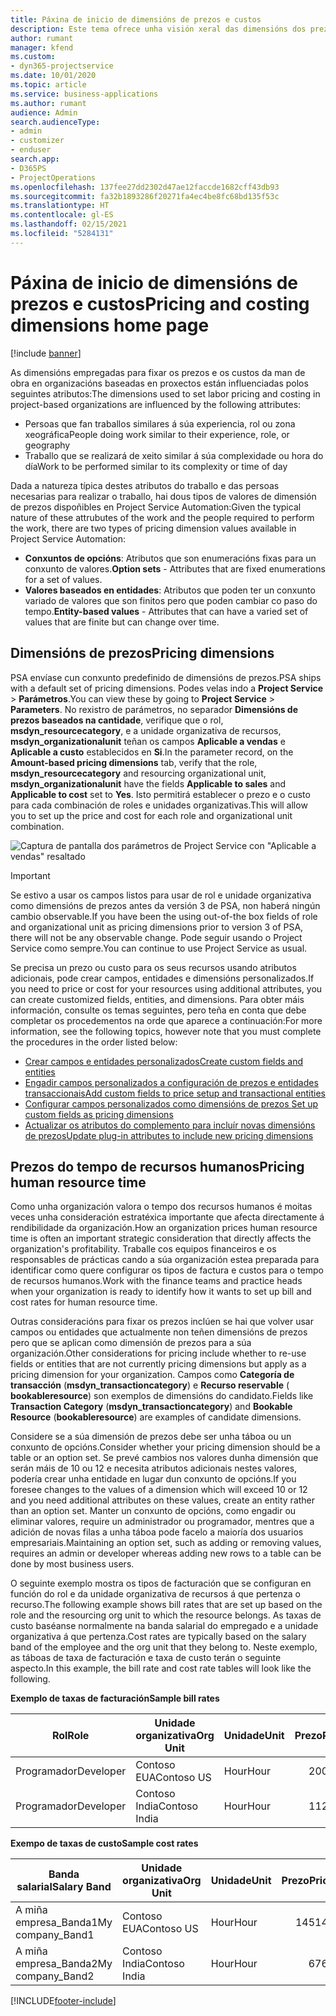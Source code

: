 ```yaml
---
title: Páxina de inicio de dimensións de prezos e custos
description: Este tema ofrece unha visión xeral das dimensións dos prezos.
author: rumant
manager: kfend
ms.custom:
- dyn365-projectservice
ms.date: 10/01/2020
ms.topic: article
ms.service: business-applications
ms.author: rumant
audience: Admin
search.audienceType:
- admin
- customizer
- enduser
search.app:
- D365PS
- ProjectOperations
ms.openlocfilehash: 137fee27dd2302d47ae12faccde1682cff43db93
ms.sourcegitcommit: fa32b1893286f20271fa4ec4be8fc68bd135f53c
ms.translationtype: HT
ms.contentlocale: gl-ES
ms.lasthandoff: 02/15/2021
ms.locfileid: "5284131"
---
```

# <a name="pricing-and-costing-dimensions-home-page"></a><span data-ttu-id="50ce0-103">Páxina de inicio de dimensións de prezos e custos</span><span class="sxs-lookup"><span data-stu-id="50ce0-103">Pricing and costing dimensions home page</span></span>

[!include [banner](../includes/psa-now-project-operations.md)]

<span data-ttu-id="50ce0-104">As dimensións empregadas para fixar os prezos e os custos da man de obra en organizacións baseadas en proxectos están influenciadas polos seguintes atributos:</span><span class="sxs-lookup"><span data-stu-id="50ce0-104">The dimensions used to set labor pricing and costing in project-based organizations are influenced by the following attributes:</span></span>

- <span data-ttu-id="50ce0-105">Persoas que fan traballos similares á súa experiencia, rol ou zona xeográfica</span><span class="sxs-lookup"><span data-stu-id="50ce0-105">People doing work similar to their experience, role, or geography</span></span>
- <span data-ttu-id="50ce0-106">Traballo que se realizará de xeito similar á súa complexidade ou hora do día</span><span class="sxs-lookup"><span data-stu-id="50ce0-106">Work to be performed similar to its complexity or time of day</span></span>

<span data-ttu-id="50ce0-107">Dada a natureza típica destes atributos do traballo e das persoas necesarias para realizar o traballo, hai dous tipos de valores de dimensión de prezos dispoñibles en Project Service Automation:</span><span class="sxs-lookup"><span data-stu-id="50ce0-107">Given the typical nature of these attrubutes of the work and the people required to perform the work, there are two types of pricing dimension values available in Project Service Automation:</span></span> 

- <span data-ttu-id="50ce0-108">**Conxuntos de opcións**: Atributos que son enumeracións fixas para un conxunto de valores.</span><span class="sxs-lookup"><span data-stu-id="50ce0-108">**Option sets** - Attributes that are fixed enumerations for a set of values.</span></span>
- <span data-ttu-id="50ce0-109">**Valores baseados en entidades**: Atributos que poden ter un conxunto variado de valores que son finitos pero que poden cambiar co paso do tempo.</span><span class="sxs-lookup"><span data-stu-id="50ce0-109">**Entity-based values** - Attributes that can have a varied set of values that are finite but can change over time.</span></span>

## <a name="pricing-dimensions"></a><span data-ttu-id="50ce0-110">Dimensións de prezos</span><span class="sxs-lookup"><span data-stu-id="50ce0-110">Pricing dimensions</span></span>

<span data-ttu-id="50ce0-111">PSA envíase cun conxunto predefinido de dimensións de prezos.</span><span class="sxs-lookup"><span data-stu-id="50ce0-111">PSA ships with a default set of pricing dimensions.</span></span> <span data-ttu-id="50ce0-112">Podes velas indo a **Project Service** > **Parámetros**.</span><span class="sxs-lookup"><span data-stu-id="50ce0-112">You can view these by going to **Project Service** > **Parameters**.</span></span> <span data-ttu-id="50ce0-113">No rexistro de parámetros, no separador **Dimensións de prezos baseados na cantidade**, verifique que o rol, **msdyn_resourcecategory**, e a unidade organizativa de recursos, **msdyn_organizationalunit** teñan os campos **Aplicable a vendas** e **Aplicable a custo** establecidos en **Si**.</span><span class="sxs-lookup"><span data-stu-id="50ce0-113">In the parameter record, on the **Amount-based pricing dimensions** tab, verify that the role, **msdyn_resourcecategory** and resourcing organizational unit, **msdyn_organizationalunit** have the fields **Applicable to sales** and **Applicable to cost** set to **Yes**.</span></span> <span data-ttu-id="50ce0-114">Isto permitirá establecer o prezo e o custo para cada combinación de roles e unidades organizativas.</span><span class="sxs-lookup"><span data-stu-id="50ce0-114">This will allow you to set up the price and cost for each role and organizational unit combination.</span></span>

![Captura de pantalla dos parámetros de Project Service con "Aplicable a vendas" resaltado](media/PS-OOB-parameters.png)

> [!IMPORTANT]
> <span data-ttu-id="50ce0-116">Se estivo a usar os campos listos para usar de rol e unidade organizativa como dimensións de prezos antes da versión 3 de PSA, non haberá ningún cambio observable.</span><span class="sxs-lookup"><span data-stu-id="50ce0-116">If you have been the using out-of-the box fields of role and organizational unit as pricing dimensions prior to version 3 of PSA, there will not be any observable change.</span></span> <span data-ttu-id="50ce0-117">Pode seguir usando o Project Service como sempre.</span><span class="sxs-lookup"><span data-stu-id="50ce0-117">You can continue to use Project Service as usual.</span></span> 

<span data-ttu-id="50ce0-118">Se precisa un prezo ou custo para os seus recursos usando atributos adicionais, pode crear campos, entidades e dimensións personalizados.</span><span class="sxs-lookup"><span data-stu-id="50ce0-118">If you need to price or cost for your resources using additional attributes, you can create customized fields, entities, and dimensions.</span></span> <span data-ttu-id="50ce0-119">Para obter máis información, consulte os temas seguintes, pero teña en conta que debe completar os procedementos na orde que aparece a continuación:</span><span class="sxs-lookup"><span data-stu-id="50ce0-119">For more information, see the following topics, however note that you must complete the procedures in the order listed below:</span></span>

- [<span data-ttu-id="50ce0-120">Crear campos e entidades personalizados</span><span class="sxs-lookup"><span data-stu-id="50ce0-120">Create custom fields and entities</span></span>](create-custom-fields-entities.md)
- [<span data-ttu-id="50ce0-121">Engadir campos personalizados a configuración de prezos e entidades transaccionais</span><span class="sxs-lookup"><span data-stu-id="50ce0-121">Add custom fields to price setup and transactional entities</span></span>](field-references.md)
- [<span data-ttu-id="50ce0-122">Configurar campos personalizados como dimensións de prezos </span><span class="sxs-lookup"><span data-stu-id="50ce0-122">Set up custom fields as pricing dimensions</span></span>](set-up-pricing-dimensions.md)
- [<span data-ttu-id="50ce0-123">Actualizar os atributos do complemento para incluír novas dimensións de prezos</span><span class="sxs-lookup"><span data-stu-id="50ce0-123">Update plug-in attributes to include new pricing dimensions</span></span>](update-plug-in-attributes.md)

## <a name="pricing-human-resource-time"></a><span data-ttu-id="50ce0-124">Prezos do tempo de recursos humanos</span><span class="sxs-lookup"><span data-stu-id="50ce0-124">Pricing human resource time</span></span>
<span data-ttu-id="50ce0-125">Como unha organización valora o tempo dos recursos humanos é moitas veces unha consideración estratéxica importante que afecta directamente á rendibilidade da organización.</span><span class="sxs-lookup"><span data-stu-id="50ce0-125">How an organization prices human resource time is often an important strategic consideration that directly affects the organization's profitability.</span></span> <span data-ttu-id="50ce0-126">Traballe cos equipos financeiros e os responsables de prácticas cando a súa organización estea preparada para identificar como quere configurar os tipos de factura e custos para o tempo de recursos humanos.</span><span class="sxs-lookup"><span data-stu-id="50ce0-126">Work with the finance teams and practice heads when your organization is ready to identify how it wants to set up bill and cost rates for human resource time.</span></span>

<span data-ttu-id="50ce0-127">Outras consideracións para fixar os prezos inclúen se hai que volver usar campos ou entidades que actualmente non teñen dimensións de prezos pero que se aplican como dimensión de prezos para a súa organización.</span><span class="sxs-lookup"><span data-stu-id="50ce0-127">Other considerations for pricing include whether to re-use fields or entities that are not currently pricing dimensions but apply as a pricing dimension for your organization.</span></span> <span data-ttu-id="50ce0-128">Campos como **Categoría de transacción** (**msdyn_transactioncategory**) e **Recurso reservable** ( **bookableresource**) son exemplos de dimensións do candidato.</span><span class="sxs-lookup"><span data-stu-id="50ce0-128">Fields like **Transaction Category** (**msdyn_transactioncategory**) and **Bookable Resource** (**bookableresource**) are examples of candidate dimensions.</span></span> 

<span data-ttu-id="50ce0-129">Considere se a súa dimensión de prezos debe ser unha táboa ou un conxunto de opcións.</span><span class="sxs-lookup"><span data-stu-id="50ce0-129">Consider whether your pricing dimension should be a table or an option set.</span></span> <span data-ttu-id="50ce0-130">Se prevé cambios nos valores dunha dimensión que serán máis de 10 ou 12 e necesita atributos adicionais nestes valores, podería crear unha entidade en lugar dun conxunto de opcións.</span><span class="sxs-lookup"><span data-stu-id="50ce0-130">If you foresee changes to the values of a dimension which will exceed 10 or 12 and you need additional attributes on these values, create an entity rather than an option set.</span></span> <span data-ttu-id="50ce0-131">Manter un conxunto de opcións, como engadir ou eliminar valores, require un administrador ou programador, mentres que a adición de novas filas a unha táboa pode facelo a maioría dos usuarios empresariais.</span><span class="sxs-lookup"><span data-stu-id="50ce0-131">Maintaining an option set, such as adding or removing values, requires an admin or developer whereas adding new rows to a table can be done by most business users.</span></span>

<span data-ttu-id="50ce0-132">O seguinte exemplo mostra os tipos de facturación que se configuran en función do rol e da unidade organizativa de recursos á que pertenza o recurso.</span><span class="sxs-lookup"><span data-stu-id="50ce0-132">The following example shows bill rates that are set up based on the role and the resourcing org unit to which the resource belongs.</span></span> <span data-ttu-id="50ce0-133">As taxas de custo baséanse normalmente na banda salarial do empregado e a unidade organizativa á que pertenza.</span><span class="sxs-lookup"><span data-stu-id="50ce0-133">Cost rates are typically based on the salary band of the employee and the org unit that they belong to.</span></span> <span data-ttu-id="50ce0-134">Neste exemplo, as táboas de taxa de facturación e taxa de custo terán o seguinte aspecto.</span><span class="sxs-lookup"><span data-stu-id="50ce0-134">In this example, the bill rate and cost rate tables will look like the following.</span></span>

<span data-ttu-id="50ce0-135">**Exemplo de taxas de facturación**</span><span class="sxs-lookup"><span data-stu-id="50ce0-135">**Sample bill rates**</span></span>

| <span data-ttu-id="50ce0-136">Rol</span><span class="sxs-lookup"><span data-stu-id="50ce0-136">Role</span></span>        | <span data-ttu-id="50ce0-137">Unidade organizativa</span><span class="sxs-lookup"><span data-stu-id="50ce0-137">Org Unit</span></span>    |<span data-ttu-id="50ce0-138">Unidade</span><span class="sxs-lookup"><span data-stu-id="50ce0-138">Unit</span></span>      |<span data-ttu-id="50ce0-139">Prezo</span><span class="sxs-lookup"><span data-stu-id="50ce0-139">Price</span></span>      |<span data-ttu-id="50ce0-140">Moeda</span><span class="sxs-lookup"><span data-stu-id="50ce0-140">Currency</span></span>  |
| ------------|-------------|----------|----------:|----------|
| <span data-ttu-id="50ce0-141">Programador</span><span class="sxs-lookup"><span data-stu-id="50ce0-141">Developer</span></span>   | <span data-ttu-id="50ce0-142">Contoso EUA</span><span class="sxs-lookup"><span data-stu-id="50ce0-142">Contoso US</span></span>  |<span data-ttu-id="50ce0-143">Hour</span><span class="sxs-lookup"><span data-stu-id="50ce0-143">Hour</span></span> | <span data-ttu-id="50ce0-144">200</span><span class="sxs-lookup"><span data-stu-id="50ce0-144">200</span></span>|<span data-ttu-id="50ce0-145">USD</span><span class="sxs-lookup"><span data-stu-id="50ce0-145">USD</span></span>     |
| <span data-ttu-id="50ce0-146">Programador</span><span class="sxs-lookup"><span data-stu-id="50ce0-146">Developer</span></span>   | <span data-ttu-id="50ce0-147">Contoso India</span><span class="sxs-lookup"><span data-stu-id="50ce0-147">Contoso India</span></span> |<span data-ttu-id="50ce0-148">Hour</span><span class="sxs-lookup"><span data-stu-id="50ce0-148">Hour</span></span>|   <span data-ttu-id="50ce0-149">112</span><span class="sxs-lookup"><span data-stu-id="50ce0-149">112</span></span>|<span data-ttu-id="50ce0-150">USD</span><span class="sxs-lookup"><span data-stu-id="50ce0-150">USD</span></span>     |


<span data-ttu-id="50ce0-151">**Exempo de taxas de custo**</span><span class="sxs-lookup"><span data-stu-id="50ce0-151">**Sample cost rates**</span></span>

| <span data-ttu-id="50ce0-152">Banda salarial</span><span class="sxs-lookup"><span data-stu-id="50ce0-152">Salary Band</span></span>     | <span data-ttu-id="50ce0-153">Unidade organizativa</span><span class="sxs-lookup"><span data-stu-id="50ce0-153">Org Unit</span></span>    |<span data-ttu-id="50ce0-154">Unidade</span><span class="sxs-lookup"><span data-stu-id="50ce0-154">Unit</span></span>      |<span data-ttu-id="50ce0-155">Prezo</span><span class="sxs-lookup"><span data-stu-id="50ce0-155">Price</span></span>      |<span data-ttu-id="50ce0-156">Moeda</span><span class="sxs-lookup"><span data-stu-id="50ce0-156">Currency</span></span>  |
| ----------------|-------------|----------|----------:|----------|
| <span data-ttu-id="50ce0-157">A miña empresa_Banda1</span><span class="sxs-lookup"><span data-stu-id="50ce0-157">My company_Band1</span></span> | <span data-ttu-id="50ce0-158">Contoso EUA</span><span class="sxs-lookup"><span data-stu-id="50ce0-158">Contoso US</span></span>  |<span data-ttu-id="50ce0-159">Hour</span><span class="sxs-lookup"><span data-stu-id="50ce0-159">Hour</span></span> | <span data-ttu-id="50ce0-160">145</span><span class="sxs-lookup"><span data-stu-id="50ce0-160">145</span></span>|<span data-ttu-id="50ce0-161">USD</span><span class="sxs-lookup"><span data-stu-id="50ce0-161">USD</span></span>     |
| <span data-ttu-id="50ce0-162">A miña empresa_Banda2</span><span class="sxs-lookup"><span data-stu-id="50ce0-162">My company_Band2</span></span> | <span data-ttu-id="50ce0-163">Contoso India</span><span class="sxs-lookup"><span data-stu-id="50ce0-163">Contoso India</span></span> |<span data-ttu-id="50ce0-164">Hour</span><span class="sxs-lookup"><span data-stu-id="50ce0-164">Hour</span></span>|   <span data-ttu-id="50ce0-165">67</span><span class="sxs-lookup"><span data-stu-id="50ce0-165">67</span></span>|<span data-ttu-id="50ce0-166">USD</span><span class="sxs-lookup"><span data-stu-id="50ce0-166">USD</span></span>     |


[!INCLUDE[footer-include](../includes/footer-banner.md)]
